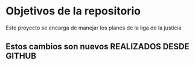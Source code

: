 # Objetivos de la repositorio

Este proyecto se encarga de manejar los planes de la liga de la justicia

## Estos cambios son nuevos REALIZADOS DESDE GITHUB
